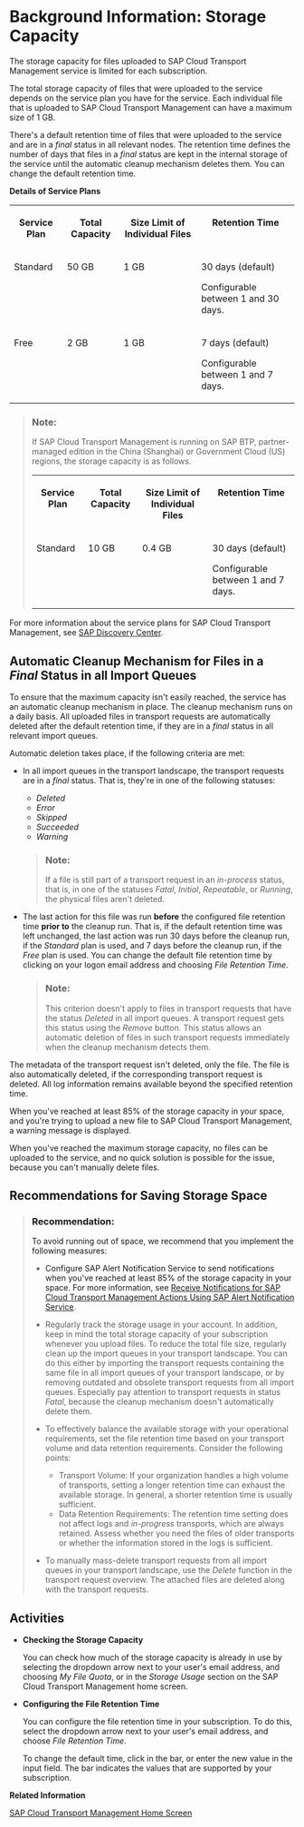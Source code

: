 <!-- loioe8d5187d1352430aacbe04d4f3b0eb62 -->

# Background Information: Storage Capacity

The storage capacity for files uploaded to SAP Cloud Transport Management service is limited for each subscription.

The total storage capacity of files that were uploaded to the service depends on the service plan you have for the service. Each individual file that is uploaded to SAP Cloud Transport Management can have a maximum size of 1 GB.

There's a default retention time of files that were uploaded to the service and are in a *final* status in all relevant nodes. The retention time defines the number of days that files in a *final* status are kept in the internal storage of the service until the automatic cleanup mechanism deletes them. You can change the default retention time.

**Details of Service Plans**


<table>
<tr>
<th valign="top">

Service Plan

</th>
<th valign="top">

Total Capacity

</th>
<th valign="top">

Size Limit of Individual Files

</th>
<th valign="top">

Retention Time

</th>
</tr>
<tr>
<td valign="top">

Standard

</td>
<td valign="top">

50 GB

</td>
<td valign="top">

1 GB

</td>
<td valign="top">

30 days \(default\)

Configurable between 1 and 30 days.

</td>
</tr>
<tr>
<td valign="top">

Free

</td>
<td valign="top">

2 GB

</td>
<td valign="top">

1 GB

</td>
<td valign="top">

7 days \(default\)

Configurable between 1 and 7 days.

</td>
</tr>
</table>

> ### Note:  
> If SAP Cloud Transport Management is running on SAP BTP, partner-managed edition in the China \(Shanghai\) or Government Cloud \(US\) regions, the storage capacity is as follows.
> 
> 
> <table>
> <tr>
> <th valign="top">
> 
> Service Plan
> 
> </th>
> <th valign="top">
> 
> Total Capacity
> 
> </th>
> <th valign="top">
> 
> Size Limit of Individual Files
> 
> </th>
> <th valign="top">
> 
> Retention Time
> 
> </th>
> </tr>
> <tr>
> <td valign="top">
> 
> Standard
> 
> </td>
> <td valign="top">
> 
> 10 GB
> 
> </td>
> <td valign="top">
> 
> 0.4 GB
> 
> </td>
> <td valign="top">
> 
> 30 days \(default\)
> 
> Configurable between 1 and 7 days.
> 
> </td>
> </tr>
> </table>

For more information about the service plans for SAP Cloud Transport Management, see [SAP Discovery Center](https://discovery-center.cloud.sap/serviceCatalog/cloud-transport-management?tab=service_plan&region=all).



<a name="loioe8d5187d1352430aacbe04d4f3b0eb62__section_ehn_d4s_3dc"/>

## Automatic Cleanup Mechanism for Files in a *Final* Status in all Import Queues

To ensure that the maximum capacity isn't easily reached, the service has an automatic cleanup mechanism in place. The cleanup mechanism runs on a daily basis. All uploaded files in transport requests are automatically deleted after the default retention time, if they are in a *final* status in all relevant import queues.

Automatic deletion takes place, if the following criteria are met:

-   In all import queues in the transport landscape, the transport requests are in a *final* status. That is, they're in one of the following statuses:

    -   *Deleted*
    -   *Error*
    -   *Skipped*
    -   *Succeeded*
    -   *Warning*

    > ### Note:  
    > If a file is still part of a transport request in an *in-process* status, that is, in one of the statuses *Fatal*, *Initial*, *Repeatable*, or *Running*, the physical files aren't deleted.

-   The last action for this file was run **before** the configured file retention time **prior to** the cleanup run. That is, if the default retention time was left unchanged, the last action was run 30 days before the cleanup run, if the *Standard* plan is used, and 7 days before the cleanup run, if the *Free* plan is used. You can change the default file retention time by clicking on your logon email address and choosing *File Retention Time*.

    > ### Note:  
    > This criterion doesn't apply to files in transport requests that have the status *Deleted* in all import queues. A transport request gets this status using the *Remove* button. This status allows an automatic deletion of files in such transport requests immediately when the cleanup mechanism detects them.


The metadata of the transport request isn't deleted, only the file. The file is also automatically deleted, if the corresponding transport request is deleted. All log information remains available beyond the specified retention time.

When you've reached at least 85% of the storage capacity in your space, and you're trying to upload a new file to SAP Cloud Transport Management, a warning message is displayed.

When you've reached the maximum storage capacity, no files can be uploaded to the service, and no quick solution is possible for the issue, because you can't manually delete files.



<a name="loioe8d5187d1352430aacbe04d4f3b0eb62__section_zlx_f4s_3dc"/>

## Recommendations for Saving Storage Space

> ### Recommendation:  
> To avoid running out of space, we recommend that you implement the following measures:
> 
> -   Configure SAP Alert Notification Service to send notifications when you've reached at least 85% of the storage capacity in your space. For more information, see [Receive Notifications for SAP Cloud Transport Management Actions Using SAP Alert Notification Service](../receive-notifications-for-sap-cloud-transport-management-actions-using-sap-alert-notifica-95d4fc7.md).
> 
> -   Regularly track the storage usage in your account. In addition, keep in mind the total storage capacity of your subscription whenever you upload files. To reduce the total file size, regularly clean up the import queues in your transport landscape. You can do this either by importing the transport requests containing the same file in all import queues of your transport landscape, or by removing outdated and obsolete transport requests from all import queues. Especially pay attention to transport requests in status *Fatal*, because the cleanup mechanism doesn't automatically delete them.
> 
> -   To effectively balance the available storage with your operational requirements, set the file retention time based on your transport volume and data retention requirements. Consider the following points:
>     -   Transport Volume: If your organization handles a high volume of transports, setting a longer retention time can exhaust the available storage. In general, a shorter retention time is usually sufficient.
>     -   Data Retention Requirements: The retention time setting does not affect logs and *in-progress* transports, which are always retained. Assess whether you need the files of older transports or whether the information stored in the logs is sufficient.
> 
> -   To manually mass-delete transport requests from all import queues in your transport landscape, use the *Delete* function in the transport request overview. The attached files are deleted along with the transport requests.



<a name="loioe8d5187d1352430aacbe04d4f3b0eb62__section_vbj_m4s_3dc"/>

## Activities

-   **Checking the Storage Capacity**

    You can check how much of the storage capacity is already in use by selecting the dropdown arrow next to your user's email address, and choosing *My File Quota*, or in the *Storage Usage* section on the SAP Cloud Transport Management home screen.

-   **Configuring the File Retention Time**

    You can configure the file retention time in your subscription. To do this, select the dropdown arrow next to your user's email address, and choose *File Retention Time*.

    To change the default time, click in the bar, or enter the new value in the input field. The bar indicates the values that are supported by your subscription.


**Related Information**  


[SAP Cloud Transport Management Home Screen](../sap-cloud-transport-management-home-screen-9ac7880.md "On the home screen, you have an overview of the most commonly used functions of SAP Cloud Transport Management service with direct access. Using the navigation pane on the left side, you have access to all functions.")

